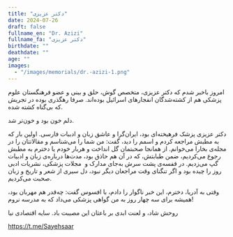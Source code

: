 ```yaml
---
title: "دکتر عزیزی"
date: 2024-07-26
draft: false
fullname_en: "Dr. Azizi"
fullname_fa: "دکتر عزیزی"
birthdate: ""
deathdate: ""
age: ""
images:
  - "/images/memorials/dr.-azizi-1.png"
---
```


امروز باخبر شدم که دکتر عزیزی، متخصص گوش، حلق و بینی و عضو فرهنگستان علوم پزشکی هم از کشته‌شدگان انفجارهای اسرائیل بوده‌اند. صرفا رهگذری بوده در تجریش که بی‌گناه کشته شده. 

دلم خون بود و خون‌تر شد.

دکتر عزیزی پزشک فرهیخته‌ای بود، ایران‌گرا و عاشق زبان و ادببات فارسی. اولین بار که به مطبش مراجعه کردم و اسمم را دید، گفت: من شما را می‌شناسم و مقالاتتان را در مجله‌ی بخارا می‌خوانم. از همانجا صحبتمان گل انداخت و هربار خودم یا دخترم به مطبش رجوع می‌کردیم، ضمن طبابتش، که در آن هم حاذق بود، مدت‌ها درباره‌ی زبان و ادبیات گپ می‌زدیم. در قفسه‌ی پشت سرش به‌جای مدارک و  مجلات پزشکی، نشریات ادبی روز را چیده بود و اگر تنگنای وقت مراجعان دیگر نبود، دل سیری از شعر و تاریخ و زبان صحبت می‌کردیم. 

وقتی به آدریا، دخترم، این خبر ناگوار را دادم، با افسوس گفت: چه‌قدر هم مهربان بود، همیشه برای سه چهار روز به من گواهی پزشکی می‌داد که به مدرسه نروم! 

روحش شاد، و لعنت ابدی بر باعثان این مصیبت باد.
سایه اقتصادی نیا

https://t.me/Sayehsaar